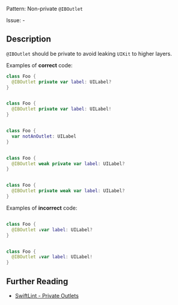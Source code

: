 Pattern: Non-private `@IBOutlet`

Issue: -

## Description

`@IBOutlet` should be private to avoid leaking `UIKit` to higher layers.

Examples of **correct** code:
```swift
class Foo {
  @IBOutlet private var label: UILabel?
}


class Foo {
  @IBOutlet private var label: UILabel!
}


class Foo {
  var notAnOutlet: UILabel
}


class Foo {
  @IBOutlet weak private var label: UILabel?
}


class Foo {
  @IBOutlet private weak var label: UILabel?
}

```
Examples of **incorrect** code:
```swift

class Foo {
  @IBOutlet ↓var label: UILabel?
}


class Foo {
  @IBOutlet ↓var label: UILabel!
}

```

## Further Reading

* [SwiftLint - Private Outlets](https://github.com/realm/SwiftLint/blob/master/Rules.md#private-outlets)